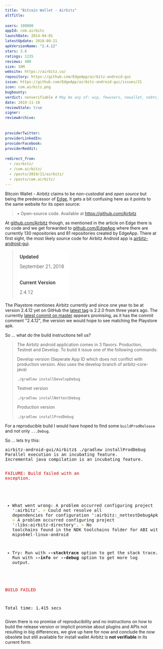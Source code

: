 ```yaml
---
title: "Bitcoin Wallet - Airbitz"
altTitle: 

users: 100000
appId: com.airbitz
launchDate: 2014-04-01
latestUpdate: 2018-09-21
apkVersionName: "2.4.12"
stars: 3.6
ratings: 1135
reviews: 480
size: 16M
website: https://airbitz.co/
repository: https://github.com/EdgeApp/airbitz-android-gui
issue: https://github.com/EdgeApp/airbitz-android-gui/issues/21
icon: com.airbitz.png
bugbounty: 
verdict: nonverifiable # May be any of: wip, fewusers, nowallet, nobtc, custodial, nosource, nonverifiable, reproducible, bounty, defunct
date: 2019-11-10
reviewStale: true
signer: 
reviewArchive:


providerTwitter: 
providerLinkedIn: 
providerFacebook: 
providerReddit: 

redirect_from:
  - /airbitz/
  - /com.airbitz/
  - /posts/2019/11/airbitz/
  - /posts/com.airbitz/
---
```



Bitcoin Wallet - Airbitz
claims to be *non-custodial* and *open source* but being the predecessor of
[Edge](/edge/), it gets a bit confusing here as it points to the same website
for its open source:

> • Open-source code. Available at https://github.com/Airbitz

At [github.com/Airbitz](https://github.com/Airbitz) though, as mentioned in the
article on Edge there is no code and we get forwarded to
[github.com/EdgeApp](https://github.com/EdgeApp) where there are currently 130
repositories and 81 repositories created by EdgeApp. There at first sight, the
most likely source code for Airbitz Android app is
[airbitz-android-gui](https://github.com/EdgeApp/airbitz-android-gui).

> ![airbitz version on playstore](/images/airbitzVersionPlaystore.png)

The Playstore mentiones Airbitz currently and since one year to be at version
2.4.12 yet on GitHub the
[latest tag](https://github.com/EdgeApp/airbitz-android-gui/tags) is 2.2.0 from
three years ago. The currently
[latest commit on master](https://github.com/EdgeApp/airbitz-android-gui/commit/dab412f05bc3511374c0c8100a63740295cf68f1)
appears promising, as it has the commit comment "2.4.12", the version we would
hope to see matching the Playstore apk.

So ... what do the build instructions tell us?

> The Airbitz android application comes in 3 flavors. Production, Testnet and Develop. To build it issue one of the following commands:
>
> Develop version (Seperate App ID which does not conflict with production version. Also uses the develop branch of airbitz-core-java)
>
> `./gradlew installDevelopDebug`
>
> Testnet version
>
> `./gradlew installNettestDebug`
>
> Production version
>
> `./gradlew installProdDebug`

For a reproducible build I would have hoped to find some `buildProdRelease` and
not only `...Debug`.

So ... lets try this:

<div class="language-plaintext highlighter-rouge">
<div class="highlight">
<pre class="highlight">airbitz-android-gui/Airbitz$ ./gradlew installProdDebug
Parallel execution is an incubating feature.
Incremental java compilation is an incubating feature.

<font color="#CC0000">FAILURE: Build failed with an exception.</font>

* What went wrong:
A problem occurred configuring project &apos;:airbitz&apos;.
<font color="#C4A000">&gt; </font>Could not resolve all dependencies for configuration &apos;:airbitz:_nettestDebugApk&apos;.
   <font color="#C4A000">&gt; </font>A problem occurred configuring project &apos;:libs:airbitz-directory&apos;.
      <font color="#C4A000">&gt; </font>No toolchains found in the NDK toolchains folder for ABI with prefix: mips64el-linux-android

* Try:
Run with <b>--stacktrace</b> option to get the stack trace. Run with <b>--info</b> or <b>--debug</b> option to get more log output.

<font color="#CC0000">BUILD FAILED</font>

Total time: 1.415 secs
</pre>
</div>
</div>

Given there is no promise of reproducibility and no instructions on how to build
the release version or implicit promise about plugins and APIs not resulting in
big differences, we give up here for now and conclude the now obsolete but still
available for install wallet Airbitz is **not verifiable** in its current form.
